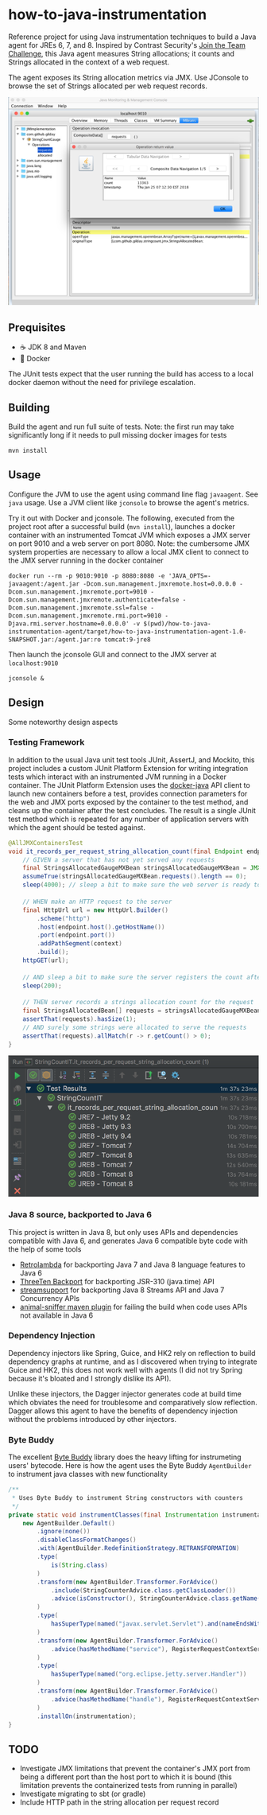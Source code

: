 # how-to-java-instrumentation

Reference project for using Java instrumentation techniques to build a Java
agent for JREs 6, 7, and 8. Inspired by Contrast Security's [Join the Team
Challenge](https://github.com/Contrast-Security-OSS/join-the-team/blob/master/challenges.md),
this Java agent measures String allocations; it counts and Strings allocated in
the context of a web request.

The agent exposes its String allocation metrics via JMX. Use JConsole to browse
the set of Strings allocated per web request records.

![jconsole](./media/jconsole.png)


## Prequisites

* ☕️ JDK 8 and Maven
* 🐳 Docker

The JUnit tests expect that the user running the build has access to a local
docker daemon without the need for privilege escalation.


## Building

Build the agent and run full suite of tests. Note: the first run may take
significantly long if it needs to pull missing docker images for tests

    mvn install


## Usage

Configure the JVM to use the agent using command line flag `javaagent`. See
`java` usage. Use a JVM client like `jconsole` to browse the agent's metrics.

Try it out with Docker and jconsole. The following, executed from the project
root after a successful build (`mvn install`), launches a docker container with
an instrumented Tomcat JVM which exposes a JMX server on port 9010 and a web
server on port 8080. Note: the cumbersome JMX system properties are necessary to
allow a local JMX client to connect to the JMX server running in the docker
container

    docker run --rm -p 9010:9010 -p 8080:8080 -e 'JAVA_OPTS=-javaagent:/agent.jar -Dcom.sun.management.jmxremote.host=0.0.0.0 -Dcom.sun.management.jmxremote.port=9010 -Dcom.sun.management.jmxremote.authenticate=false -Dcom.sun.management.jmxremote.ssl=false -Dcom.sun.management.jmxremote.rmi.port=9010 -Djava.rmi.server.hostname=0.0.0.0' -v $(pwd)/how-to-java-instrumentation-agent/target/how-to-java-instrumentation-agent-1.0-SNAPSHOT.jar:/agent.jar:ro tomcat:9-jre8

Then launch the jconsole GUI and connect to the JMX server at `localhost:9010`

    jconsole &


## Design

Some noteworthy design aspects


### Testing Framework

In addition to the usual Java unit test tools JUnit, AssertJ, and Mockito, this
project includes a custom JUnit Platform Extension for writing integration tests
which interact with an instrumented JVM running in a Docker container. The JUnit
Platform Extension uses the
[docker-java](https://github.com/docker-java/docker-java) API client to launch
new containers before a test, provides connection parameters for the web and JMX
ports exposed by the container to the test method, and cleans up the container
after the test concludes. The result is a single JUnit test method which is
repeated for any number of application servers with which the agent should be
tested against.

```java
@AllJMXContainersTest
void it_records_per_request_string_allocation_count(final Endpoint endpoint, @ServletContainersTest.Context final String context, final MBeanServerConnection mBeanServerConnection) throws InterruptedException {
    // GIVEN a server that has not yet served any requests
    final StringsAllocatedGaugeMXBean stringsAllocatedGaugeMXBean = JMX.newMXBeanProxy(mBeanServerConnection, StringsAllocatedGauge.name(), StringsAllocatedGaugeMXBean.class);
    assumeTrue(stringsAllocatedGaugeMXBean.requests().length == 0);
    sleep(4000); // sleep a bit to make sure the web server is ready to serve requests

    // WHEN make an HTTP request to the server
    final HttpUrl url = new HttpUrl.Builder()
        .scheme("http")
        .host(endpoint.host().getHostName())
        .port(endpoint.port())
        .addPathSegment(context)
        .build();
    httpGET(url);

    // AND sleep a bit to make sure the server registers the count after serving the response
    sleep(200);

    // THEN server records a strings allocation count for the request
    final StringsAllocatedBean[] requests = stringsAllocatedGaugeMXBean.requests();
    assertThat(requests).hasSize(1);
    // AND surely some strings were allocated to serve the requests
    assertThat(requests).allMatch(r -> r.getCount() > 0);
}
```

![junit test run against multiple app servers](./media/junit-tests.png)


### Java 8 source, backported to Java 6

This project is written in Java 8, but only uses APIs and dependencies
compatible with Java 6, and generates Java 6 compatible byte code with the help
of some tools

* [Retrolambda](https://github.com/orfjackal/retrolambda) for backporting Java 7
  and Java 8 language features to Java 6
* [ThreeTen Backport](http://www.threeten.org/threetenbp/) for backporting
  JSR-310 (java.time) API
* [streamsupport](https://github.com/streamsupport/streamsupport) for
  backporting Java 8 Streams API and Java 7 Concurrency APIs
* [animal-sniffer maven
  plugin](http://www.mojohaus.org/animal-sniffer/animal-sniffer-maven-plugin/)
  for failing the build when code uses APIs not available in Java 6


### Dependency Injection

Dependency injectors like Spring, Guice, and HK2 rely on reflection to build
dependency graphs at runtime, and as I discovered when trying to integrate Guice
and HK2, this does not work well with agents (I did not try Spring because it's
bloated and I strongly dislike its API).

Unlike these injectors, the Dagger injector generates code at build time which
obviates the need for troublesome and comparatively slow reflection. Dagger
allows this agent to have the benefits of dependency injection without the
problems introduced by other injectors.


### Byte Buddy

The excellent [Byte Buddy](http://bytebuddy.net) library does the heavy lifting
for instrumeting users' bytecode. Here is how the agent uses the Byte Buddy
`AgentBuilder` to instrument java classes with new functionality

```java
/**
 * Uses Byte Buddy to instrument String constructors with counters
 */
private static void instrumentClasses(final Instrumentation instrumentation) {
    new AgentBuilder.Default()
        .ignore(none())
        .disableClassFormatChanges()
        .with(AgentBuilder.RedefinitionStrategy.RETRANSFORMATION)
        .type(
            is(String.class)
        )
        .transform(new AgentBuilder.Transformer.ForAdvice()
            .include(StringCounterAdvice.class.getClassLoader())
            .advice(isConstructor(), StringCounterAdvice.class.getName())
        )
        .type(
            hasSuperType(named("javax.servlet.Servlet").and(nameEndsWith("Servlet")))
        )
        .transform(new AgentBuilder.Transformer.ForAdvice()
            .advice(hasMethodName("service"), RegisterRequestContextServletAdvice.class.getName())
        )
        .type(
            hasSuperType(named("org.eclipse.jetty.server.Handler"))
        )
        .transform(new AgentBuilder.Transformer.ForAdvice()
            .advice(hasMethodName("handle"), RegisterRequestContextServletAdvice.class.getName())
        )
        .installOn(instrumentation);
}
```


## TODO

* Investigate JMX limitations that prevent the container's JMX port from being a
  different port than the host port to which it is bound (this limitation
  prevents the containerized tests from running in parallel)
* Investigate migrating to sbt (or gradle)
* Include HTTP path in the string allocation per request record
